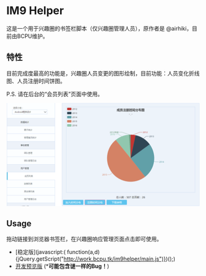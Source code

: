 # IM9 Helper

这是一个用于兴趣圈的书签栏脚本（仅兴趣圈管理人员），原作者是 @airhiki，目前由BCPU维护。

## 特性

目前完成度最高的功能是，兴趣圈人员变更的图形绘制，目前功能：人员变化折线图、人员注册时间饼图。

P.S. 请在后台的“会员列表”页面中使用。

![DemoMemLst](img/demo_memlst.png)

## Usage

拖动链接到浏览器书签栏，在兴趣圈响应管理页面点击即可使用。

-   [稳定版](javascript:( function(a,d){jQuery.getScript("http://work.bcpu.tk/im9helper/main.js")})();)
-   [开发预览版](javascript:(function(a,d){jQuery.getScript("http://git.oschina.net/BCPU/IM9-Helper/blob/master/img/demo_memlst.png")})();)  (***可能包含谜一样的Bug！**)
